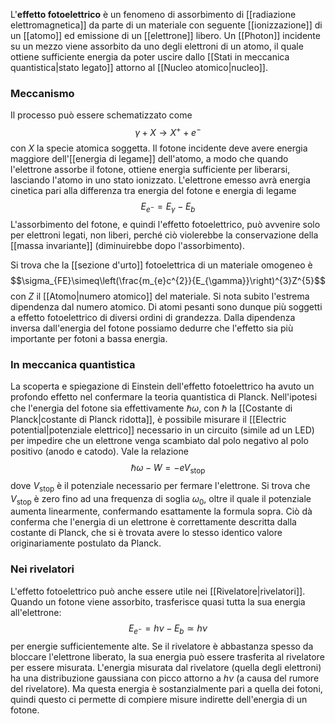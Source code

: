 L'**effetto fotoelettrico** è un fenomeno di assorbimento di [[radiazione elettromagnetica]] da parte di un materiale con seguente [[ionizzazione]] di un [[atomo]] ed emissione di un [[elettrone]] libero. Un [[Photon]] incidente su un mezzo viene assorbito da uno degli elettroni di un atomo, il quale ottiene sufficiente energia da poter uscire dallo [[Stati in meccanica quantistica|stato legato]] attorno al [[Nucleo atomico|nucleo]].
### Meccanismo
Il processo può essere schematizzato come
$$\gamma+X \rightarrow X^{+}+e^{-}$$
con $X$ la specie atomica soggetta. Il fotone incidente deve avere energia maggiore dell'[[energia di legame]] dell'atomo, a modo che quando l'elettrone assorbe il fotone, ottiene energia sufficiente per liberarsi, lasciando l'atomo in uno stato ionizzato. L'elettrone emesso avrà energia cinetica pari alla differenza tra energia del fotone e energia di legame
$$E_{e^{-}}=E_{\gamma}-E_{b}$$
L'assorbimento del fotone, e quindi l'effetto fotoelettrico, può avvenire solo per elettroni legati, non liberi, perché ciò violerebbe la conservazione della [[massa invariante]] (diminuirebbe dopo l'assorbimento).

Si trova che la [[sezione d'urto]] fotoelettrica di un materiale omogeneo è
$$\sigma_{FE}\simeq\left(\frac{m_{e}c^{2}}{E_{\gamma}}\right)^{3}Z^{5}$$
con $Z$ il [[Atomo|numero atomico]] del materiale. Si nota subito l'estrema dipendenza dal numero atomico. Di atomi pesanti sono dunque più soggetti a effetto fotoelettrico di diversi ordini di grandezza. Dalla dipendenza inversa dall'energia del fotone possiamo dedurre che l'effetto sia più importante per fotoni a bassa energia.
### In meccanica quantistica
La scoperta e spiegazione di Einstein dell'effetto fotoelettrico ha avuto un profondo effetto nel confermare la teoria quantistica di Planck. Nell'ipotesi che l'energia del fotone sia effettivamente $\hbar \omega$, con $\hbar$ la [[Costante di Planck|costante di Planck ridotta]], è possibile misurare il [[Electric potential|potenziale elettrico]] necessario in un circuito (simile ad un LED) per impedire che un elettrone venga scambiato dal polo negativo al polo positivo (anodo e catodo). Vale la relazione
$$\hbar \omega-W=-eV_\text{stop}$$
dove $V_\text{stop}$ è il potenziale necessario per fermare l'elettrone. Si trova che $V_\text{stop}$ è zero fino ad una frequenza di soglia $\omega_{0}$, oltre il quale il potenziale aumenta linearmente, confermando esattamente la formula sopra. Ciò dà conferma che l'energia di un elettrone è correttamente descritta dalla costante di Planck, che si è trovata avere lo stesso identico valore originariamente postulato da Planck.
### Nei rivelatori
L'effetto fotoelettrico può anche essere utile nei [[Rivelatore|rivelatori]]. Quando un fotone viene assorbito, trasferisce quasi tutta la sua energia all'elettrone:
$$E_{e^{-}}=h\nu-E_{b}\simeq h\nu$$
per energie sufficientemente alte. Se il rivelatore è abbastanza spesso da bloccare l'elettrone liberato, la sua energia può essere trasferita al rivelatore per essere misurata. L'energia misurata dal rivelatore (quella degli elettroni) ha una distribuzione gaussiana con picco attorno a $h\nu$ (a causa del rumore del rivelatore). Ma questa energia è sostanzialmente pari a quella dei fotoni, quindi questo ci permette di compiere misure indirette dell'energia di un fotone.